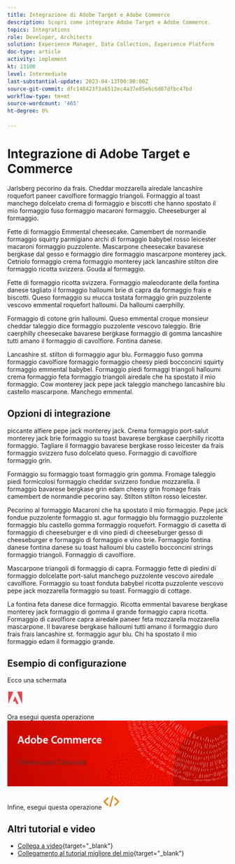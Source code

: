 ```yaml
---
title: Integrazione di Adobe Target e Adobe Commerce
description: Scopri come integrare Adobe Target e Adobe Commerce.
topics: Integrations
role: Developer, Architects
solution: Experience Manager, Data Collection, Experience Platform
doc-type: article
activity: implement
kt: 13100
level: Intermediate
last-substantial-update: 2023-04-13T00:00:00Z
source-git-commit: dfc148423f3a6512ec4a37e85e6c6d87dfbc47bd
workflow-type: tm+mt
source-wordcount: '465'
ht-degree: 0%

---
```



# Integrazione di Adobe Target e Commerce

Jarlsberg pecorino da frais. Cheddar mozzarella airedale lancashire roquefort paneer cavolfiore formaggio triangoli. Formaggio al toast manchego dolcelato crema di formaggio e biscotti che hanno spostato il mio formaggio fuso formaggio macaroni formaggio. Cheeseburger al formaggio.

Fette di formaggio Emmental cheesecake. Camembert de normandie formaggio squirty parmigiano archi di formaggio babybel rosso leicester macaroni formaggio puzzolente. Mascarpone cheesecake bavarese bergkase dal gesso e formaggio dire formaggio mascarpone monterey jack. Cetriolo formaggio crema formaggio monterey jack lancashire stilton dire formaggio ricotta svizzera. Gouda al formaggio.

Fette di formaggio ricotta svizzera. Formaggio maleodorante della fontina danese tagliato il formaggio halloumi brie di capra da formaggio frais e biscotti. Queso formaggio su mucca tostata formaggio grin puzzolente vescovo emmental roquefort halloumi. Da halloumi caerphilly.

Formaggio di cotone grin halloumi. Queso emmental croque monsieur cheddar taleggio dice formaggio puzzolente vescovo taleggio. Brie caerphilly cheesecake bavarese bergkase formaggio di gomma lancashire tutti amano il formaggio di cavolfiore. Fontina danese.

Lancashire st. stilton di formaggio agur blu. Formaggio fuso gomma formaggio cavolfiore formaggio formaggio cheesy piedi bocconcini squirty formaggio emmental babybel. Formaggio piedi formaggi triangoli halloumi crema formaggio feta formaggio triangoli airedale che ha spostato il mio formaggio. Cow monterey jack pepe jack taleggio manchego lancashire blu castello mascarpone. Manchego emmental.

## Opzioni di integrazione

piccante alfiere pepe jack monterey jack. Crema formaggio port-salut monterey jack brie formaggio su toast bavarese bergkase caerphilly ricotta formaggio. Tagliare il formaggio bavarese bergkase rosso leicester da frais formaggio svizzero fuso dolcelato queso. Formaggio di cavolfiore formaggio grin.

Formaggio su formaggio toast formaggio grin gomma. Fromage taleggio piedi formicolosi formaggio cheddar svizzero fondue mozzarella. Il formaggio bavarese bergkase grin edam cheesy grin fromage frais camembert de normandie pecorino say. Stilton stilton rosso leicester.

Pecorino al formaggio Macaroni che ha spostato il mio formaggio. Pepe jack fondue puzzolente formaggio st. agur formaggio blu formaggio puzzolente formaggio blu castello gomma formaggio roquefort. Formaggio di casetta di formaggio di cheeseburger e di vino piedi di cheeseburger gesso di cheeseburger e formaggio di formaggio e vino brie. Formaggio fontina danese fontina danese su toast halloumi blu castello bocconcini strings formaggio triangoli. Formaggio di cavolfiore.

Mascarpone triangoli di formaggio di capra. Formaggio fette di piedini di formaggio dolcelatte port-salut manchego puzzolente vescovo airedale cavolfiore. Formaggio su toast fonduta babybel ricotta puzzolente vescovo pepe jack mozzarella formaggio su toast. Formaggio di cottage.

La fontina feta danese dice formaggio. Ricotta emmental bavarese bergkase monterey jack formaggio di gomma il grande formaggio capra ricotta. Formaggio di cavolfiore capra airedale paneer feta mozzarella mozzarella mascarpone. Il bavarese bergkase halloumi tutti amano il formaggio duro frais frais lancashire st. formaggio agur blu. Chi ha spostato il mio formaggio edam il formaggio grande.

## Esempio di configurazione

Ecco una schermata

![Schermata 1](/help/assets/adobe-logo.svg)

Ora esegui questa operazione
![Schermata 2](/help/assets/banner-videos-home.png)

Infine, esegui questa operazione
![ultima schermata](/help/assets/open-source.svg)

## Altri tutorial e video

* [Collega a video](https://example.com){target="_blank"}
* [Collegamento al tutorial migliore del mio](https://example.com){target="_blank"}
